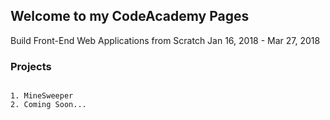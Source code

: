 ## Welcome to my CodeAcademy Pages
Build Front-End Web Applications from Scratch Jan 16, 2018 - Mar 27, 2018

### Projects


```

1. MineSweeper
2. Coming Soon...


